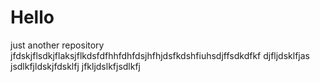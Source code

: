 # Hello
just another repository
jfdskjflsdkjflaksjflkdsfdfhhfdhfdsjhfhjdsfkdshfiuhsdjffsdkdfkf
djfljdsklfjas
jsdlkfjldskjfdsklfj
jfkljdslkfjsdlkfj
